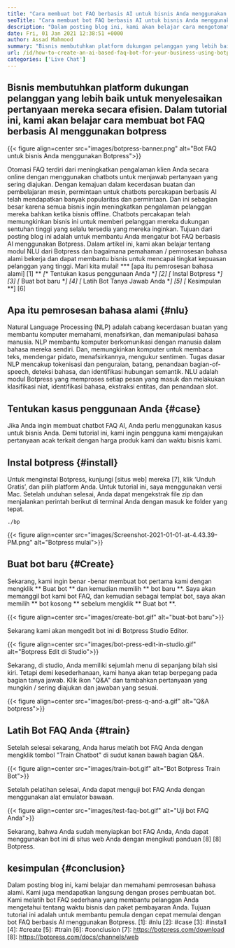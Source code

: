 ```yaml
---
title: "Cara membuat bot FAQ berbasis AI untuk bisnis Anda menggunakan botpress" 
seoTitle: "Cara membuat bot FAQ berbasis AI untuk bisnis Anda menggunakan botpress" 
description: "Dalam posting blog ini, kami akan belajar cara mengotomatisasi pertanyaan pelanggan Anda menggunakan bot FAQ berbasis AI menggunakan botpress di situs web Anda." 
date: Fri, 01 Jan 2021 12:38:51 +0000
author: Assad Mahmood
summary: "Bisnis membutuhkan platform dukungan pelanggan yang lebih baik untuk menyelesaikan pertanyaan mereka secara efisien. Dalam tutorial ini, kami akan belajar cara membuat bot FAQ berbasis AI menggunakan botpress" 
url: /id/how-to-create-an-ai-based-faq-bot-for-your-business-using-botpress/
categories: ['Live Chat']
---
```


## Bisnis membutuhkan platform dukungan pelanggan yang lebih baik untuk menyelesaikan pertanyaan mereka secara efisien. Dalam tutorial ini, kami akan belajar cara membuat bot FAQ berbasis AI menggunakan botpress

{{< figure align=center src="images/botpress-banner.png" alt="Bot FAQ untuk bisnis Anda menggunakan Botpress">}}

Otomasi FAQ terdiri dari meningkatkan pengalaman klien Anda secara online dengan menggunakan chatbots untuk menjawab pertanyaan yang sering diajukan. Dengan kemajuan dalam kecerdasan buatan dan pembelajaran mesin, permintaan untuk chatbots percakapan berbasis AI telah mendapatkan banyak popularitas dan permintaan. Dan ini sebagian besar karena semua bisnis ingin meningkatkan pengalaman pelanggan mereka bahkan ketika bisnis offline. Chatbots percakapan telah memungkinkan bisnis ini untuk memberi pelanggan mereka dukungan sentuhan tinggi yang selalu tersedia yang mereka inginkan. Tujuan dari posting blog ini adalah untuk membantu Anda mengatur bot FAQ berbasis AI menggunakan Botpress.
Dalam artikel ini, kami akan belajar tentang modul NLU dari Botpress dan bagaimana pemahaman / pemrosesan bahasa alami bekerja dan dapat membantu bisnis untuk mencapai tingkat kepuasan pelanggan yang tinggi. Mari kita mulai!
  *** [apa itu pemrosesan bahasa alami] [1] **
  *[** Tentukan kasus penggunaan Anda **] [2]
  *[** Instal Botpress **] [3]
  *[** Buat bot baru **] [4]
  *[** Latih Bot Tanya Jawab Anda **] [5]
  *[** Kesimpulan **] [6]

## Apa itu pemrosesan bahasa alami {#nlu}
Natural Language Processing (NLP) adalah cabang kecerdasan buatan yang membantu komputer memahami, menafsirkan, dan memanipulasi bahasa manusia. NLP membantu komputer berkomunikasi dengan manusia dalam bahasa mereka sendiri. Dan, memungkinkan komputer untuk membaca teks, mendengar pidato, menafsirkannya, mengukur sentimen.
Tugas dasar NLP mencakup tokenisasi dan penguraian, batang, penandaan bagian-of-speech, deteksi bahasa, dan identifikasi hubungan semantik.
NLU adalah modul Botpress yang memproses setiap pesan yang masuk dan melakukan klasifikasi niat, identifikasi bahasa, ekstraksi entitas, dan penandaan slot.

## Tentukan kasus penggunaan Anda {#case}
Jika Anda ingin membuat chatbot FAQ AI, Anda perlu menggunakan kasus untuk bisnis Anda. Demi tutorial ini, kami ingin pengguna kami mengajukan pertanyaan acak terkait dengan harga produk kami dan waktu bisnis kami.

## Instal botpress {#install}
Untuk menginstal Botpress, kunjungi [situs web] mereka [7], klik ‘Unduh Gratis’, dan pilih platform Anda. Untuk tutorial ini, saya menggunakan versi Mac. Setelah unduhan selesai, Anda dapat mengekstrak file zip dan menjalankan perintah berikut di terminal Anda dengan masuk ke folder yang tepat.
```
./bp
```

{{< figure align=center src="images/Screenshot-2021-01-01-at-4.43.39-PM.png" alt="Botpress mulai">}}


## Buat bot baru {#Create}
Sekarang, kami ingin benar -benar membuat bot pertama kami dengan mengklik ** Buat bot ** dan kemudian memilih ** bot baru **. Saya akan memanggil bot kami bot FAQ, dan kemudian sebagai templat bot, saya akan memilih ** bot kosong ** sebelum mengklik ** Buat bot **.

{{< figure align=center src="images/create-bot.gif" alt="buat-bot baru">}}

Sekarang kami akan mengedit bot ini di Botpress Studio Editor.

{{< figure align=center src="images/bot-press-edit-in-studio.gif" alt="Botpress Edit di Studio">}}

Sekarang, di studio, Anda memiliki sejumlah menu di sepanjang bilah sisi kiri. Tetapi demi kesederhanaan, kami hanya akan tetap berpegang pada bagian tanya jawab.
Klik ikon "Q&A" dan tambahkan pertanyaan yang mungkin / sering diajukan dan jawaban yang sesuai.

{{< figure align=center src="images/bot-press-q-and-a.gif" alt="Q&A botpress">}}


## Latih Bot FAQ Anda {#train}
Setelah selesai sekarang, Anda harus melatih bot FAQ Anda dengan mengklik tombol "Train Chatbot" di sudut kanan bawah bagian Q&A.

{{< figure align=center src="images/train-bot.gif" alt="Bot Botpress Train Bot">}}

Setelah pelatihan selesai, Anda dapat menguji bot FAQ Anda dengan menggunakan alat emulator bawaan.

{{< figure align=center src="images/test-faq-bot.gif" alt="Uji bot FAQ Anda">}}

Sekarang, bahwa Anda sudah menyiapkan bot FAQ Anda, Anda dapat menggunakan bot ini di situs web Anda dengan mengikuti panduan [8] [8] Botpress.

## kesimpulan {#conclusion}
Dalam posting blog ini, kami belajar dan memahami pemrosesan bahasa alami. Kami juga mendapatkan langsung dengan proses pembuatan bot. Kami melatih bot FAQ sederhana yang membantu pelanggan Anda mengetahui tentang waktu bisnis dan paket pembayaran Anda. Tujuan tutorial ini adalah untuk membantu pemula dengan cepat memulai dengan bot FAQ berbasis AI menggunakan Botpress.
[1]: #nlu
[2]: #case
[3]: #install
[4]: #create
[5]: #train
[6]: #conclusion
[7]: https://botpress.com/download
[8]: https://botpress.com/docs/channels/web
